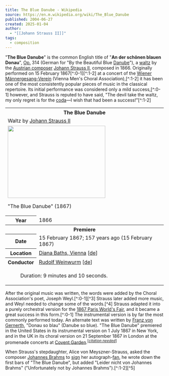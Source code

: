 ```yaml
---
title: The Blue Danube - Wikipedia
source: https://en.m.wikipedia.org/wiki/The_Blue_Danube
published: 2004-06-27
created: 2025-01-04
author:
  - "[[Johann Strauss II]]"
tags:
  - composition
---
```

"**The Blue Danube**" is the common English title of "**An der schönen blauen Donau**", [Op.](https://en.m.wikipedia.org/wiki/Opus_number "Opus number") 314 (German for "By the Beautiful Blue [Danube](https://en.m.wikipedia.org/wiki/Danube "Danube")"), a [waltz](https://en.m.wikipedia.org/wiki/Waltz_\(music\) "Waltz (music)") by the [Austrian composer](https://en.m.wikipedia.org/wiki/List_of_Austrian_composers "List of Austrian composers") [Johann Strauss II](https://en.m.wikipedia.org/wiki/Johann_Strauss_II "Johann Strauss II"), composed in 1866. Originally performed on 15 February 1867[^:0-1][^:1-2] at a concert of the [Wiener Männergesang-Verein](https://en.m.wikipedia.org/wiki/Wiener_M%C3%A4nnergesang-Verein "Wiener Männergesang-Verein") (Vienna Men's Choral Association),[^:1-2] it has been one of the most consistently popular pieces of music in the classical repertoire. Its initial performance was considered only a mild success,[^:0-1] however, and Strauss is reputed to have said, "The devil take the waltz, my only regret is for the [coda](https://en.m.wikipedia.org/wiki/Coda_\(music\) "Coda (music)")—I wish that had been a success!"[^:1-2]

<table><tbody><tr><th colspan="2">The Blue Danube</th></tr><tr><td colspan="2">Waltz by <a href="https://en.m.wikipedia.org/wiki/Johann_Strauss_II">Johann Strauss II</a></td></tr><tr><td colspan="2"><span><a href="https://en.m.wikipedia.org/wiki/File:Donauwalzer_Spina_01.jpg"><img src="https://upload.wikimedia.org/wikipedia/commons/thumb/e/e7/Donauwalzer_Spina_01.jpg/310px-Donauwalzer_Spina_01.jpg" width="310" height="229"></a></span><p>"The Blue Danube" (1867)</p></td></tr><tr><th scope="row">Year</th><td>1866</td></tr><tr><th colspan="2">Premiere</th></tr><tr><th scope="row">Date</th><td>15 February 1867<span>; 157 years ago</span><span>&nbsp;(<span>15 February 1867</span>)</span></td></tr><tr><th scope="row">Location</th><td><a href="https://en.m.wikipedia.org/w/index.php?title=Diana_Baths,_Vienna&amp;action=edit&amp;redlink=1">Diana Baths, Vienna</a><span>&nbsp;[<a href="https://de.wikipedia.org/wiki/Dianabad_(Wien)">de</a>]</span></td></tr><tr><th scope="row">Conductor</th><td><a href="https://en.m.wikipedia.org/w/index.php?title=Rudolf_Weinwurm&amp;action=edit&amp;redlink=1">Rudolf Weinwurm</a><span>&nbsp;[<a href="https://de.wikipedia.org/wiki/Rudolf_Weinwurm">de</a>]</span></td></tr><tr><td colspan="2"><figure><span><span><audio width="220"></audio><a href="https://en.m.wikipedia.org/wiki/File:%22An_der_sch%C3%B6nen,_blauen_Donau%22_performed_by_the_U.S._Marine_Band.flac"><span></span></a><span><span>Duration: 9 minutes and 10 seconds.</span></span></span></span><figcaption></figcaption></figure></td></tr></tbody></table>

After the original music was written, the words were added by the Choral Association's poet, Joseph Weyl.[^:0-1][^3] Strauss later added more music, and Weyl needed to change some of the words.[^4] Strauss adapted it into a purely orchestral version for the [1867 Paris World's Fair](https://en.m.wikipedia.org/wiki/International_Exposition_\(1867\) "International Exposition (1867)"), and it became a great success in this form.[^:0-1] The instrumental version is by far the most commonly performed today. An alternate text was written by [Franz von Gernerth](https://en.m.wikipedia.org/wiki/Franz_von_Gernerth "Franz von Gernerth"), "Donau so blau" (Danube so blue). "The Blue Danube" premiered in the United States in its instrumental version on 1 July 1867 in New York, and in the UK in its choral version on 21 September 1867 in London at the promenade concerts at [Covent Garden](https://en.m.wikipedia.org/wiki/Covent_Garden "Covent Garden").<sup class="noprint Inline-Template Template-Fact">[<i><a href="https://en.m.wikipedia.org/wiki/Wikipedia:Citation_needed" title="Wikipedia:Citation needed"><span title="This claim needs references to reliable sources. (September 2015)">citation needed</span></a></i>]</sup>

When Strauss's stepdaughter, Alice von Meyszner-Strauss, asked the composer [Johannes Brahms](https://en.m.wikipedia.org/wiki/Johannes_Brahms "Johannes Brahms") to [sign](https://en.m.wikipedia.org/wiki/Signature "Signature") her autograph-[fan](https://en.m.wikipedia.org/wiki/Hand_fan "Hand fan"), he wrote down the first bars of "The Blue Danube", but added "Leider nicht von Johannes Brahms" ("Unfortunately not by Johannes Brahms").[^:1-2][^5]